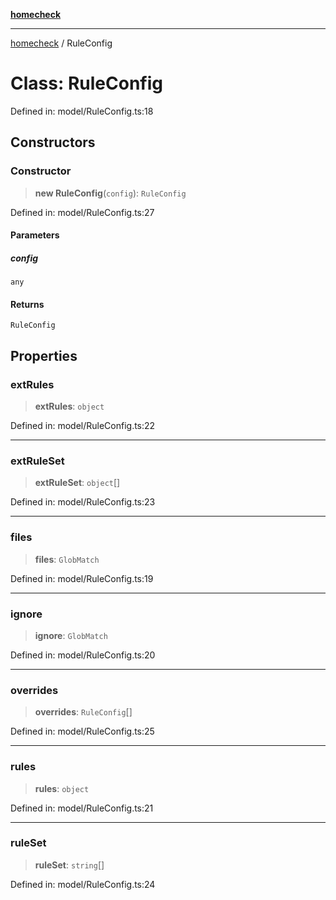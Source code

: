 [**homecheck**](../README.md)

***

[homecheck](../globals.md) / RuleConfig

# Class: RuleConfig

Defined in: model/RuleConfig.ts:18

## Constructors

### Constructor

> **new RuleConfig**(`config`): `RuleConfig`

Defined in: model/RuleConfig.ts:27

#### Parameters

##### config

`any`

#### Returns

`RuleConfig`

## Properties

### extRules

> **extRules**: `object`

Defined in: model/RuleConfig.ts:22

***

### extRuleSet

> **extRuleSet**: `object`[]

Defined in: model/RuleConfig.ts:23

***

### files

> **files**: `GlobMatch`

Defined in: model/RuleConfig.ts:19

***

### ignore

> **ignore**: `GlobMatch`

Defined in: model/RuleConfig.ts:20

***

### overrides

> **overrides**: `RuleConfig`[]

Defined in: model/RuleConfig.ts:25

***

### rules

> **rules**: `object`

Defined in: model/RuleConfig.ts:21

***

### ruleSet

> **ruleSet**: `string`[]

Defined in: model/RuleConfig.ts:24

